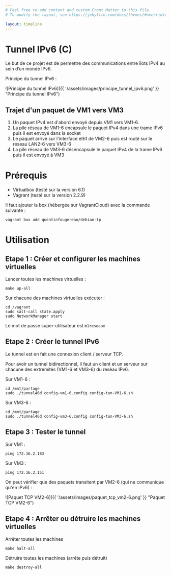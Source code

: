 ```yaml
---
# Feel free to add content and custom Front Matter to this file.
# To modify the layout, see https://jekyllrb.com/docs/themes/#overriding-theme-defaults

layout: timeline
---
```


# Tunnel IPv6 (C)

Le but de ce projet est de permettre des communications entre îlots IPv4 au sein d’un monde IPv6.

Principe du tunnel IPv6 :

![Principe du tunnel IPv6]({{ '/assets/images/principe_tunnel_ipv6.png' }} "Principe du tunnel IPv6")


## Trajet d'un paquet de VM1 vers VM3

1. Un paquet IPv4 est d'abord envoyé depuis VM1 vers VM1-6.
2. La pile réseau de VM1-6 encapsule le paquet IPv4 dans une trame IPv6 puis il est envoyé dans la socket
3. Le paquet arrive sur l'interface eth1 de VM2-6 puis est routé sur le réseau LAN2-6 vers VM3-6
4. La pile réseau de VM3-6 désencapsule le paquet IPv4 de la trame IPv6 puis il est envoyé à VM3


# Prérequis

* Virtualbox (testé sur la version 6.1)
* Vagrant (testé sur la version 2.2.9)


Il faut ajouter la box (hébergée sur VagrantCloud) avec la commande suivante :

    vagrant box add quentinfougereau/debian-tp


# Utilisation

## Etape 1 : Créer et configurer les machines virtuelles

Lancer toutes les machines virtuelles :

    make up-all
    

Sur chacune des machines virtuelles exécuter :

    cd /vagrant
    sudo salt-call state.apply
    sudo NetworkManager start
    
Le mot de passe super-utilisateur est `m1reseaux`

## Etape 2 : Créer le tunnel IPv6

Le tunnel est en fait une connexion client / serveur TCP.

Pour avoir un tunnel bidirectionnel, il faut un client et un serveur sur chacune des extremités (VM1-6 et VM3-6) du reséau IPv6.


Sur VM1-6 :
   
    cd /mnt/partage
    sudo ./tunnel46d config-vm1-6.config config-tun-VM1-6.sh
   

Sur VM3-6 :

    cd /mnt/partage
    sudo ./tunnel46d config-vm3-6.config config-tun-VM3-6.sh

## Etape 3 : Tester le tunnel

Sur VM1 :
    
    ping 172.16.2.183
    
Sur VM3 :

    ping 172.16.2.151
    

On peut vérifier que des paquets transitent par VM2-6 (qui ne communique qu'en IPv6) :

![Paquet TCP VM2-6]({{ '/assets/images/paquet_tcp_vm2-6.png' }} "Paquet TCP VM2-6")


## Etape 4 : Arrêter ou détruire les machines virtuelles

Arrêter toutes les machines

    make halt-all

Détruire toutes les machines (arrête puis détruit)

    make destroy-all
